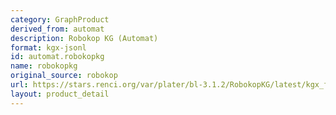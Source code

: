 ```yaml
---
category: GraphProduct
derived_from: automat
description: Robokop KG (Automat)
format: kgx-jsonl
id: automat.robokopkg
name: robokopkg
original_source: robokop
url: https://stars.renci.org/var/plater/bl-3.1.2/RobokopKG/latest/kgx_files
layout: product_detail
---
```

